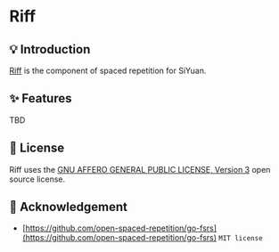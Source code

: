 # Riff

## 💡 Introduction

[Riff](https://github.com/siyuan-note/riff) is the component of spaced repetition for SiYuan.

## ✨ Features

TBD

## 📄 License

Riff uses the [GNU AFFERO GENERAL PUBLIC LICENSE, Version 3](https://www.gnu.org/licenses/agpl-3.0.txt) open source license.

## 🙏 Acknowledgement

* [https://github.com/open-spaced-repetition/go-fsrs](https://github.com/open-spaced-repetition/go-fsrs) `MIT license`